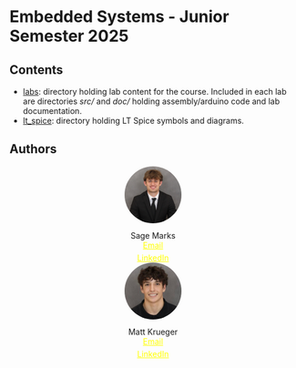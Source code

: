 # Embedded Systems - Junior Semester 2025

## Contents
- [labs](https://github.com/mattnkrueger/embedded_systems_marks_krueger/tree/main/labs): directory holding lab content for the course. Included in each lab are directories _src/_ and _doc/_ holding assembly/arduino code and lab documentation.
- [lt_spice](https://github.com/mattnkrueger/embedded_systems_marks_krueger/tree/main/lt_spice): directory holding LT Spice symbols and diagrams.

## Authors  

<section data-markdown>
    <div align="center">
    <img src="img/smarks.jpeg" alt="Sage Marks" style="width: 100px; height: 100px; border-radius: 50%; margin-bottom: 10px;">
    <div style="display: flex; align-items: center; justify-content: center;">
      Sage Marks
    </div>
    <div style="display: flex; flex-direction: column; gap: 5px;">
      <a href="mailto:sage-marks@uiowa.edu" style="color: yellow;">Email</a>
      <a href="https://www.linkedin.com/in/sage-marks-71a044293/" style="color: yellow;">LinkedIn</a>
    </div>
  </div>

  <div align="center">
    <img src="img/mkrueger.png" alt="Matt Krueger" style="width: 100px; height: 100px; border-radius: 50%; margin-bottom: 10px;">
    <div style="display: flex; align-items: center; justify-content: center;">
      Matt Krueger
    </div>
    <div style="display: flex; flex-direction: column; gap: 5px;">
      <a href="mailto:matthew-krueger@uiowa.edu" style="color: yellow;">Email</a>
      <a href="https://www.linkedin.com/in/mattnkrueger/" style="color: yellow;">LinkedIn</a>
    </div>
  </div>              
</section>
    

